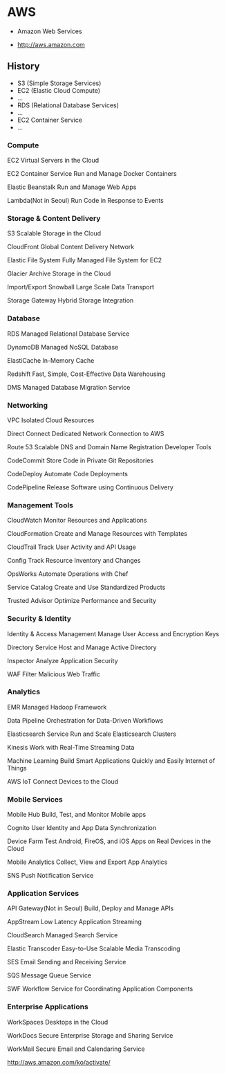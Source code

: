 # AWS

* Amazon Web Services

* http://aws.amazon.com

## History
* S3 (Simple Storage Services)
* EC2 (Elastic Cloud Compute)
* ...
* RDS (Relational Database Services)
* ...
* EC2 Container Service
* ...



### Compute
 
EC2
Virtual Servers in the Cloud
 
EC2 Container Service
Run and Manage Docker Containers
 
Elastic Beanstalk
Run and Manage Web Apps
 
Lambda(Not in Seoul)
Run Code in Response to Events

### Storage & Content Delivery
 
S3
Scalable Storage in the Cloud
 
CloudFront
Global Content Delivery Network
 
Elastic File System
Fully Managed File System for EC2
 
Glacier
Archive Storage in the Cloud
 
Import/Export Snowball
Large Scale Data Transport
 
Storage Gateway
Hybrid Storage Integration

### Database
 
RDS
Managed Relational Database Service
 
DynamoDB
Managed NoSQL Database
 
ElastiCache
In-Memory Cache
 
Redshift
Fast, Simple, Cost-Effective Data Warehousing
 
DMS
Managed Database Migration Service

### Networking
 
VPC
Isolated Cloud Resources
 
Direct Connect
Dedicated Network Connection to AWS
 
Route 53
Scalable DNS and Domain Name Registration
Developer Tools
 
CodeCommit
Store Code in Private Git Repositories
 
CodeDeploy
Automate Code Deployments
 
CodePipeline
Release Software using Continuous Delivery

### Management Tools
 
CloudWatch
Monitor Resources and Applications
 
CloudFormation
Create and Manage Resources with Templates
 
CloudTrail
Track User Activity and API Usage
 
Config
Track Resource Inventory and Changes
 
OpsWorks
Automate Operations with Chef
 
Service Catalog
Create and Use Standardized Products
 
Trusted Advisor
Optimize Performance and Security

### Security & Identity
 
Identity & Access Management
Manage User Access and Encryption Keys
 
Directory Service
Host and Manage Active Directory
 
Inspector
Analyze Application Security
 
WAF
Filter Malicious Web Traffic

### Analytics
 
EMR
Managed Hadoop Framework
 
Data Pipeline
Orchestration for Data-Driven Workflows
 
Elasticsearch Service
Run and Scale Elasticsearch Clusters
 
Kinesis
Work with Real-Time Streaming Data
 
Machine Learning
Build Smart Applications Quickly and Easily
Internet of Things
 
AWS IoT
Connect Devices to the Cloud

### Mobile Services
 
Mobile Hub
Build, Test, and Monitor Mobile apps
 
Cognito
User Identity and App Data Synchronization
 
Device Farm
Test Android, FireOS, and iOS Apps on Real Devices in the Cloud
 
Mobile Analytics
Collect, View and Export App Analytics
 
SNS
Push Notification Service

### Application Services
 
API Gateway(Not in Seoul)
Build, Deploy and Manage APIs
 
AppStream
Low Latency Application Streaming
 
CloudSearch
Managed Search Service
 
Elastic Transcoder
Easy-to-Use Scalable Media Transcoding
 
SES
Email Sending and Receiving Service
 
SQS
Message Queue Service
 
SWF
Workflow Service for Coordinating Application Components

### Enterprise Applications
 
WorkSpaces
Desktops in the Cloud
 
WorkDocs
Secure Enterprise Storage and Sharing Service
 
WorkMail
Secure Email and Calendaring Service





http://aws.amazon.com/ko/activate/

